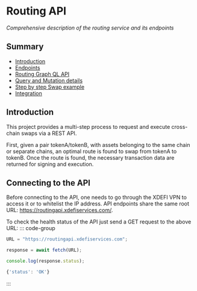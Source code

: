 # Routing API

_Comprehensive description of the routing service and its endpoints_

## Summary

- [Introduction](#introduction)
- [Endpoints](./endpoints)
- [Routing Graph QL API](./routing-graph-ql-api)
- [Query and Mutation details](./query-mutation-details)
- [Step by step Swap example](./swap-example)
- [Integration](./integration)

## Introduction

This project provides a multi-step process to request and execute cross-chain swaps via a REST API.

First, given a pair tokenA/tokenB, with assets belonging to the same chain or separate chains, an optimal route is found to swap from tokenA to tokenB. Once the route is found, the necessary transaction data are returned for signing and execution.

## Connecting to the API

Before connecting to the API, one needs to go through the XDEFI VPN to access it or to whitelist the IP address.
API endpoints share the same root URL: https://routingapi.xdefiservices.com/.

To check the health status of the API just send a GET request to the above URL:
::: code-group

```ts [Request]
URL = "https://routingapi.xdefiservices.com";

response = await fetch(URL);

console.log(response.status);
```

```ts [Response]
{'status': 'OK'}
```

:::
